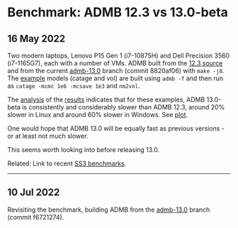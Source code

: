 # Benchmark: ADMB 12.3 vs 13.0-beta

## 16 May 2022

Two modern laptops, Lenovo P15 Gen 1 (i7-10875H) and Dell Precision 3560
(i7-1165G7), each with a number of VMs. ADMB built from the [12.3
source](https://github.com/admb-project/admb/releases/download/admb-12.3/admb-12.3-src.zip)
and from the current
[admb-13.0](https://github.com/admb-project/admb/tree/admb-13.0) branch (commit
8820af06) with `make -j8`. The
[example](https://github.com/admb-project/admb/tree/main/examples/admb) models
(catage and vol) are built using `admb -f` and then run as `catage -mcmc 1e6
-mcsave 1e3` and `nm2vol`.

The [analysis](2022_05_16/analysis.R) of the [results](2022_05_16/results.csv)
indicates that for these examples, ADMB 13.0-beta is consistently and
considerably slower than ADMB 12.3, around 20% slower in Linux and around 60%
slower in Windows. See [plot](2022_05_16/plot.pdf).

One would hope that ADMB 13.0 will be equally fast as previous versions - or at
least not much slower.

This seems worth looking into before releasing 13.0.

Related: Link to recent [SS3
benchmarks](https://github.com/nmfs-stock-synthesis/stock-synthesis/issues/257#issuecomment-1125039928).

---

## 10 Jul 2022

Revisiting the benchmark, building ADMB from the
[admb-13.0](https://github.com/admb-project/admb/tree/admb-13.0) branch (commit
f6721274).


